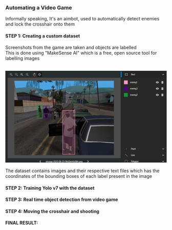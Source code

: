 ### Automating a Video Game<br>

Informally speaking, It's an aimbot, used to automatically detect enemies and lock the crosshair onto them 

#### STEP 1: Creating a custom dataset<br>
Screenshots from the game are taken and objects are labelled<br>
This is done using "MakeSense AI" which is a free, open source tool for labelling images<br>
<br>

![labelling](https://raw.githubusercontent.com/sanjay-906/Video-Game-Automation/main/Output/makesense%20ai.png)

The dataset contains images and their respective text files which has the coordinates of the bounding boxes of each label present in the image


#### STEP 2: Training Yolo v7 with the dataset<br>


#### STEP 3: Real time object detection from video game<br>


#### STEP 4: Moving the crosshair and shooting<br>


#### FINAL RESULT:<br>
